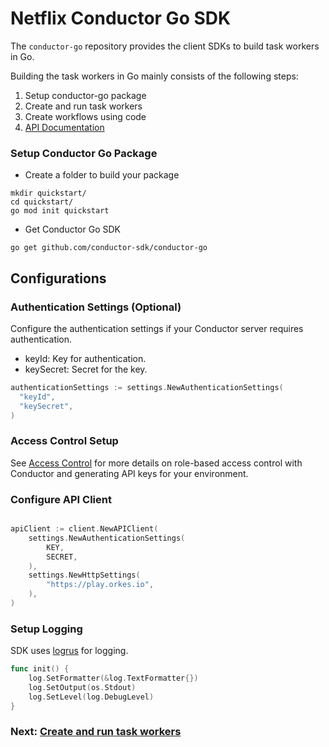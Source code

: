 # Netflix Conductor Go SDK

The `conductor-go` repository provides the client SDKs to build task workers in Go.

Building the task workers in Go mainly consists of the following steps:

1. Setup conductor-go package
2. Create and run task workers
3. Create workflows using code
4. [API Documentation](https://github.com/conductor-sdk/conductor-go/tree/main/docs)

### Setup Conductor Go Package​

- Create a folder to build your package

```shell
mkdir quickstart/
cd quickstart/
go mod init quickstart
```

- Get Conductor Go SDK

```shell
go get github.com/conductor-sdk/conductor-go
```

## Configurations

### Authentication Settings (Optional)

Configure the authentication settings if your Conductor server requires authentication.

- keyId: Key for authentication.
- keySecret: Secret for the key.

```go
authenticationSettings := settings.NewAuthenticationSettings(
  "keyId",
  "keySecret",
)
```

### Access Control Setup

See [Access Control](https://orkes.io/content/docs/getting-started/concepts/access-control) for more details on role-based access control with Conductor and generating API keys for your environment.

### Configure API Client

```go

apiClient := client.NewAPIClient(
    settings.NewAuthenticationSettings(
        KEY,
        SECRET,
    ),
    settings.NewHttpSettings(
        "https://play.orkes.io",
    ),
)

```

### Setup Logging

SDK uses [logrus](https://github.com/sirupsen/logrus) for logging.

```go
func init() {
	log.SetFormatter(&log.TextFormatter{})
	log.SetOutput(os.Stdout)
	log.SetLevel(log.DebugLevel)
}
```

### Next: [Create and run task workers](workers_sdk.md)
